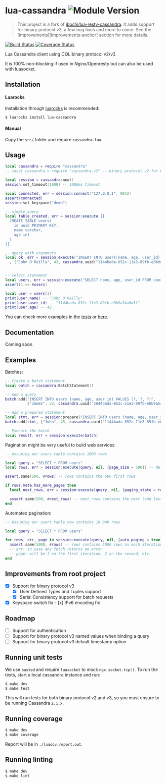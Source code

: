 # lua-cassandra ![Module Version][badge-version-image]

> This project is a fork of [jbochi/lua-resty-cassandra][lua-resty-cassandra]. It adds support for binary protocol v3, a few bug fixes and more to come. See the [improvements][improvements-anchor] section for more details.

[![Build Status][badge-travis-image]][badge-travis-url]
[![Coverage Status][badge-coveralls-image]][badge-coveralls-url]

Lua Cassandra client using CQL binary protocol v2/v3.

It is 100% non-blocking if used in Nginx/Openresty but can also be used with luasocket.

## Installation

#### Luarocks

Installation through [luarocks][luarocks-url] is recommended:

```bash
$ luarocks install lua-cassandra
```

#### Manual

Copy the `src/` folder and require `cassandra.lua`.

## Usage

```lua
local cassandra = require "cassandra"
-- local cassandra = require "cassandra.v2" -- binary protocol v2 for Cassandra 2.0.x

local session = cassandra:new()
session:set_timeout(1000) -- 1000ms timeout

local connected, err = session:connect("127.0.0.1", 9042)
assert(connected)
session:set_keyspace("demo")

-- simple query
local table_created, err = session:execute [[
  CREATE TABLE users(
    id uuid PRIMARY KEY,
    name varchar,
    age int
  )
]]

-- query with arguments
local ok, err = session:execute("INSERT INTO users(name, age, user_id) VALUES(?, ?, ?)"
  , {"John O'Reilly", 42, cassandra.uuid("1144bada-852c-11e3-89fb-e0b9a54a6d11")})


-- select statement
local users, err = session:execute("SELECT name, age, user_id FROM users")
assert(1 == #users)

local user = users[1]
print(user.name) -- "John O'Reilly"
print(user.user_id) -- "1144bada-852c-11e3-89fb-e0b9a54a6d11"
print(user.age) -- 42
```

You can check more examples in the [tests](https://github.com/thibaultcha/lua-cassandra/blob/master/spec/integration_spec.lua) or [here][anchor-examples].

## Documentation

Coming soon.

## Examples

Batches:

```lua
-- Create a batch statement
local batch = cassandra:BatchStatement()

-- Add a query
batch:add("INSERT INTO users (name, age, user_id) VALUES (?, ?, ?)",
          {"James", 32, cassandra.uuid("2644bada-852c-11e3-89fb-e0b9a54a6d93")})

-- Add a prepared statement
local stmt, err = session:prepare("INSERT INTO users (name, age, user_id) VALUES (?, ?, ?)")
batch:add(stmt, {"John", 45, cassandra.uuid("1144bada-852c-11e3-89fb-e0b9a54a6d11")})

-- Execute the batch
local result, err = session:execute(batch)
```

Pagination might be very useful to build web services:

```lua
-- Assuming our users table contains 1000 rows

local query = "SELECT * FROM users"
local rows, err = session:execute(query, nil, {page_size = 500}) -- default page_size is 5000

assert.same(500, #rows) -- rows contains the 500 first rows

if rows.meta.has_more_pages then
  local next_rows, err = session:execute(query, nil, {paging_state = rows.meta.paging_state})

  assert.same(500, #next_rows) -- next_rows contains the next (and last) 500 rows
end
```

Automated pagination:

```lua
-- Assuming our users table now contains 10.000 rows

local query = "SELECT * FROM users"

for rows, err, page in session:execute(query, nil, {auto_paging = true}) do
  assert.same(5000, #rows) -- rows contains 5000 rows on each iteration in this case
  -- err: in case any fetch returns an error
  -- page: will be 1 on the first iteration, 2 on the second, etc.
end
```

## Improvements from root project

- [x] Support for binary protocol v3
  - [x] User Defined Types and Tuples support
  - [x] Serial Consistency support for batch requests
- [x] Keyspace switch fix
– [x] IPv6 encoding fix

## Roadmap

- [ ] Support for authentication
- [ ] Support for binary protocol v3 named values when binding a query
- [ ] Support for binary protocol v3 default timestamp option

## Running unit tests

We use `busted` and require `luasocket` to mock `ngx.socket.tcp()`. To run the tests, start a local cassandra instance and run:

```bash
$ make dev
$ make test
```

This will run tests for both binary protocol v2 and v3, so you must ensure to be running Cassandra `2.1.x`.

## Running coverage

```bash
$ make dev
$ make coverage
```

Report will be in `./luacov.report.out`.

## Running linting

```bash
$ make dev
$ make lint
```

[lua-resty-cassandra]: https://github.com/jbochi/lua-resty-cassandra
[luarocks-url]: https://luarocks.org
[anchor-examples]: #examples

[badge-travis-url]: https://travis-ci.org/thibaultcha/lua-cassandra
[badge-travis-image]: https://img.shields.io/travis/thibaultcha/lua-cassandra.svg?style=flat

[badge-coveralls-url]: https://coveralls.io/r/thibaultcha/lua-cassandra?branch=master
[badge-coveralls-image]: https://coveralls.io/repos/thibaultcha/lua-cassandra/badge.svg?branch=master&style=flat

[badge-version-image]: https://img.shields.io/badge/version-0.5--7-green.svg?style=flat
